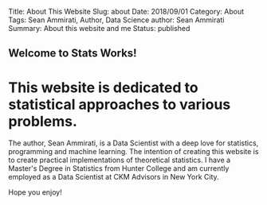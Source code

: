 Title: About This Website
Slug: about
Date: 2018/09/01
Category: About
Tags: Sean Ammirati, Author, Data Science
author: Sean Ammirati
Summary: About this website and me
Status: published

## Welcome to Stats Works!

# This website is dedicated to statistical approaches to various problems.

The author, Sean Ammirati, is a Data Scientist with a deep love for statistics, programming and machine learning. The intention of creating this website is to create practical implementations of theoretical statistics. I have a Master's Degree in Statistics from Hunter College and am currently employed as a Data Scientist at CKM Advisors in New York City.

Hope you enjoy!
